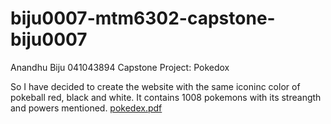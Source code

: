 # biju0007-mtm6302-capstone-biju0007

Anandhu Biju
041043894
Capstone Project: Pokedox

So I have decided to create the website with the same iconinc color of pokeball red, black and white.
It contains 1008 pokemons with its streangth and powers mentioned.
[pokedex.pdf](https://github.com/biju0007/biju0007-mtm6302-capstone-biju0007/files/10699102/pokedex.pdf)
